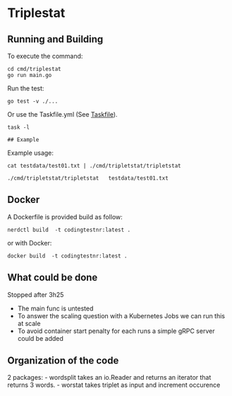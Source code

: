 # Triplestat

## Running and Building

To execute the command:
```
cd cmd/triplestat
go run main.go
```

Run the test:
```
go test -v ./...
```

Or use the Taskfile.yml (See [Taskfile](https://taskfile.dev/#/)).
```
task -l

## Example
```
Example usage:
```
cat testdata/test01.txt | ./cmd/tripletstat/tripletstat   
```

```
./cmd/tripletstat/tripletstat   testdata/test01.txt 
```

## Docker

A Dockerfile is provided build as follow:
```
nerdctl build  -t codingtestnr:latest .  
```
or with Docker:
```
docker build  -t codingtestnr:latest .  
```

## What could be done
Stopped after 3h25

- The main func is untested
- To answer the scaling question with a Kubernetes Jobs we can run this at scale
- To avoid container start penalty for each runs a simple gRPC server could be added


## Organization of the code

2 packages:
	- wordsplit takes an io.Reader and returns an iterator that returns 3 words.
	- worstat takes triplet as input and increment occurence


